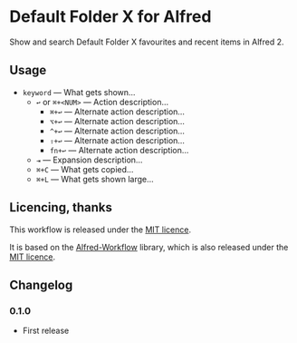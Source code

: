 # Default Folder X for Alfred #

Show and search Default Folder X favourites and recent items in Alfred 2.


## Usage ##

- `keyword` — What gets shown…
    - `↩` or `⌘+<NUM>` — Action description…
        - `⌘+↩` — Alternate action description…
        - `⌥+↩` — Alternate action description…
        - `^+↩` — Alternate action description…
        - `⇧+↩` — Alternate action description…
        - `fn+↩` — Alternate action description…
    - `⇥` — Expansion description…
    - `⌘+C` — What gets copied…
    - `⌘+L` — What gets shown large…


## Licencing, thanks ##

This workflow is released under the [MIT licence][mit].

It is based on the [Alfred-Workflow][aw] library, which is also released under the [MIT licence][mit].


## Changelog ##

### 0.1.0 ###

- First release


[mit]: ./src/LICENCE.txt
[aw]: http://www.deanishe.net/alfred-workflow/